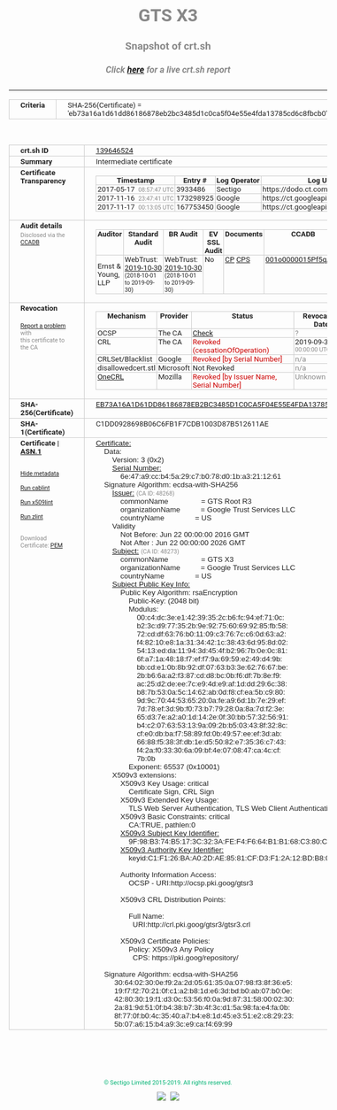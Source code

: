 # GTS X3
### Snapshot of crt.sh
##### Click [here](https://crt.sh/?q=EB73A16A1D61DD86186878EB2BC3485D1C0CA5F04E55E4FDA13785CD6C8FBCB0) for a live crt.sh report

---
<!DOCTYPE HTML PUBLIC "-//W3C//DTD HTML 4.0 Transitional//EN">
<HTML>
<HEAD>
  <META http-equiv="Content-Type" content="text/html; charset=UTF-8">
  <TITLE>crt.sh | eb73a16a1d61dd86186878eb2bc3485d1c0ca5f04e55e4fda13785cd6c8fbcb0</TITLE>
  <META name="description" content="Free CT Log Certificate Search Tool from Sectigo (formerly Comodo CA)">
  <META name="keywords" content="crt.sh, CT, Certificate Transparency, Certificate Search, SSL Certificate, Sectigo, Comodo CA">
  <LINK href="//fonts.googleapis.com/css?family=Roboto+Mono|Roboto:400,400i,700,700i" rel="stylesheet">
  <STYLE type="text/css">
    a {
      white-space: nowrap;
    }
    body {
      color: #888888;
      font: 12pt Roboto, sans-serif;
      padding-top: 10px;
      text-align: center
    }
    form {
      margin: 0px
    }
    span {
      border-radius: 10px
    }
    span.heading {
      color: #888888;
      font: 12pt Roboto, sans-serif
    }
    span.title {
      background-color: #00B373;
      color: #FFFFFF;
      font: bold 18pt Roboto, sans-serif;
      padding: 0px 5px
    }
    span.text {
      color: #888888;
      font: 10pt Roboto, sans-serif
    }
    span.whiteongrey {
      background-color: #D9D9D6;
      color: #FFFFFF;
      font: bold 18pt Roboto, sans-serif;
      padding: 0px 5px
    }
    table {
      border-collapse: collapse;
      color: #222222;
      font: 10pt Roboto, sans-serif;
      margin-left: auto;
      margin-right: auto
    }
    table.options {
      border: none;
      margin-left: 10px
    }
    td, th {
      border: 1px solid #CCCCCC;
      padding: 0px 2px;
      text-align: left;
      vertical-align: top
    }
    td.outer, th.outer {
      border: 1px solid #CCCCCC;
      padding: 2px 20px;
      text-align: left
    }
    th.heading {
      color: #888888;
      font: bold italic 12pt Roboto, sans-serif;
      padding: 20px 0px 0px;
      text-align: center
    }
    th.options, td.options {
      border: none;
      vertical-align: middle
    }
    td.text {
      font: 10pt "Roboto Mono", sans-serif;
      padding: 2px 20px
    }
    td.heading {
      border: none;
      color: #888888;
      font: 12pt Roboto, sans-serif;
      padding-top: 20px;
      text-align: center
    }
    table.lint td, th {
      text-align: center
    }
    .button {
      background-color: #00B373;
      border-radius: 10px;
      color: #FFFFFF;
      font: bold 13pt Roboto, sans-serif
    }
    .copyright {
      font: 8pt Roboto, sans-serif;
      color: #00B373
    }
    .input {
      border: 1px solid #888888;
      font-weight: bold;
      text-align: center
    }
    .small {
      font: 8pt Roboto, sans-serif;
      color: #888888
    }
    .error {
      background-color: #FFDFDF;
      color: #CC0000;
      font-weight: bold
    }
    .fatal {
      background-color: #0000AA;
      color: #FFFFFF;
      font-weight: bold
    }
    .notice {
      background-color: #FFFFDF;
      color: #606000
    }
    .warning {
      background-color: #FFEFDF;
      color: #DF6000
    }
  </STYLE>
</HEAD>
<BODY>

<TABLE>
  <TR>
    <TH class="outer">Criteria</TH>
    <TD class="outer">SHA-256(Certificate) = 'eb73a16a1d61dd86186878eb2bc3485d1c0ca5f04e55e4fda13785cd6c8fbcb0'</TD>
  </TR>
</TABLE>
<BR>
<TABLE>
  <TR>
    <TH class="outer">crt.sh ID</TH>
    <TD class="outer"><A href="?id=139646524">139646524</A></TD>
  </TR>
  <TR>
    <TH class="outer">Summary</TH>
    <TD class="outer">Intermediate certificate</TD>
  </TR>
  <TR>
    <TH class="outer">Certificate<BR>Transparency</TH>
    <TD class="outer">
<TABLE class="options" style="margin-left:0px">
  <TR>
    <TH>Timestamp</TH>
    <TH>Entry #</TH>
    <TH>Log Operator</TH>
    <TH>Log URL</TH>
  </TR>
  <TR>
    <TD>2017-05-17&nbsp; <FONT class="small">08:57:47 UTC</FONT></TD>
    <TD>3933486</TD>
    <TD>Sectigo</TD>
    <TD>https://dodo.ct.comodo.com</TD>
  </TR>
  <TR>
    <TD>2017-11-16&nbsp; <FONT class="small">23:47:41 UTC</FONT></TD>
    <TD>173298925</TD>
    <TD>Google</TD>
    <TD>https://ct.googleapis.com/pilot</TD>
  </TR>
  <TR>
    <TD>2017-11-17&nbsp; <FONT class="small">00:13:05 UTC</FONT></TD>
    <TD>167753450</TD>
    <TD>Google</TD>
    <TD>https://ct.googleapis.com/rocketeer</TD>
  </TR>
</TABLE>
    </TD>
  </TR>
  <TR>
    <TH class="outer">Audit details<BR>
      <DIV class="small" style="padding-top:3px">Disclosed via the
        <A href="//ccadb-public.secure.force.com/mozilla/PublicAllIntermediateCerts" target="_blank">CCADB</A></DIV>
    </TH>
    <TD class="outer">
<TABLE class="options" style="margin-left:0px">
  <TR>
    <TH>Auditor</TH>
    <TH>Standard Audit</TH>
    <TH>BR Audit</TH>
    <TH>EV SSL Audit</TH>
    <TH>Documents</TH>
    <TH>CCADB</TH>
    <TH>Root Owner / Certificate</TH>
  </TR>
  <TR>
    <TD style="vertical-align:middle">Ernst & Young, LLP</TD>
    <TD>WebTrust:
      <A href="https://www.cpacanada.ca/generichandlers/CPACHandler.ashx?attachmentid=236832" target="_blank">2019-10-30</A>
      <BR><FONT style="font-size:8pt">(2018-10-01 to 2019-09-30)</FONT></TD>
    <TD>WebTrust:
      <A href="https://www.cpacanada.ca/generichandlers/CPACHandler.ashx?attachmentid=236833" target="_blank">2019-10-30</A>
      <BR><FONT style="font-size:8pt">(2018-10-01 to 2019-09-30)</FONT></TD>
    <TD>No    <TD>
      <A href="https://static.googleusercontent.com/media/pki.goog/en//GTS-CP-1.9.pdf" target="blank">CP</A>
      <A href="https://static.googleusercontent.com/media/pki.goog/en//GTS-CPS-2.14.pdf" target="blank">CPS</A>
    </TD>
    <TD><A href="//ccadb.force.com/001o0000015Pf5qAAC" target="_blank">001o0000015Pf5qAAC</A></TD>
    <TD><A href="/?id=139646519">Google Trust Services LLC (GTS)</A></TD>
  </TR>
</TABLE>
    </TD>
  </TR>
  <TR>
    <TH class="outer">Revocation<BR><BR>
      <DIV class="small" style="padding-top:3px"><A href="?id=139646524&opt=problemreporting">Report a problem</A> with<BR>this certificate to the CA</DIV></TH>
    <TD class="outer">
      <TABLE class="options" style="margin-left:0px">
        <TR>
          <TH>Mechanism</TH>
          <TH>Provider</TH>
          <TH>Status</TH>
          <TH>Revocation Date</TH>
          <TH>Last Observed in CRL</TH>
          <TH>Last Checked <SPAN style="color:#CC0000;vertical-align:middle;font-size:70%;font-weight:normal">(Error)</SPAN></TH>
        </TR>
        <TR>
          <TD>OCSP</TD>
          <TD>The CA</TD>
          <TD><A href="?id=139646524&opt=ocsp">Check</A></TD>
          <TD><SPAN style="color:#888888">?</SPAN></TD>
          <TD><SPAN style="color:#888888">n/a</SPAN></TD>
          <TD><SPAN style="color:#888888">?</SPAN></TD>
        </TR>
        <TR>
          <TD>CRL</TD>
          <TD>The CA</TD>
          <TD><SPAN style="color:#CC0000">Revoked (cessationOfOperation)</SPAN></TD><TD>2019-09-30&nbsp; <FONT class="small">00:00:00 UTC</FONT></TD><TD>2019-09-30&nbsp; <FONT class="small">16:51:40 UTC</FONT></TD><TD>2019-12-04&nbsp; <FONT class="small">16:19:03 UTC</FONT></TD>
        </TR>
        <TR>
          <TD>CRLSet/Blacklist</TD>
          <TD>Google</TD>
          <TD><SPAN style="color:#CC0000">Revoked [by Serial Number]</SPAN></TD>
          <TD><SPAN style="color:#888888">n/a</SPAN></TD>
          <TD><SPAN style="color:#888888">n/a</SPAN></TD>
          <TD><SPAN style="color:#888888">n/a</SPAN></TD>
        </TR>
        <TR>
          <TD>disallowedcert.stl</TD>
          <TD>Microsoft</TD>
          <TD>Not Revoked</TD>
          <TD><SPAN style="color:#888888">n/a</SPAN></TD>
          <TD><SPAN style="color:#888888">n/a</SPAN></TD>
          <TD><SPAN style="color:#888888">n/a</SPAN></TD>
        </TR>
        <TR>
          <TD><A href="/mozilla-onecrl" target="_blank">OneCRL</A></TD>
          <TD>Mozilla</TD>
          <TD><SPAN style="color:#CC0000">Revoked [by Issuer Name, Serial Number]</SPAN></TD><TD><SPAN style="color:#888888">Unknown</SPAN></TD>
          <TD><SPAN style="color:#888888">n/a</SPAN></TD>
          <TD><SPAN style="color:#888888">n/a</SPAN></TD>
        </TR>
      </TABLE>
    </TD>
  </TR>
  <TR>
    <TH class="outer">SHA-256(Certificate)</TH>
    <TD class="outer"><A href="//censys.io/certificates/eb73a16a1d61dd86186878eb2bc3485d1c0ca5f04e55e4fda13785cd6c8fbcb0">EB73A16A1D61DD86186878EB2BC3485D1C0CA5F04E55E4FDA13785CD6C8FBCB0</A></TD>
  </TR>
  <TR>
    <TH class="outer">SHA-1(Certificate)</TH>
    <TD class="outer">C1DD0928698B06C6FB1F7CDB1003D87B512611AE</TD>
  </TR>
  <TR>
    <TH class="outer">Certificate | <A href="?asn1=139646524">ASN.1</A>
      <SPAN class="small"><BR>
      <BR><BR><A href="?id=139646524&opt=nometadata">Hide metadata</A>
      <BR><BR><A href="?id=139646524&opt=cablint">Run cablint</A>
      <BR><BR><A href="?id=139646524&opt=x509lint">Run x509lint</A>
      <BR><BR><A href="?id=139646524&opt=zlint">Run zlint</A>
      <BR><BR><BR>Download Certificate: <A href="?d=139646524">PEM</A>
      </SPAN>
    </TH>
    <TD class="text"><A href="?d=139646524">Certificate:</A><BR>&nbsp;&nbsp;&nbsp;&nbsp;Data:<BR>&nbsp;&nbsp;&nbsp;&nbsp;&nbsp;&nbsp;&nbsp;&nbsp;Version:&nbsp;3&nbsp;(0x2)<BR>&nbsp;&nbsp;&nbsp;&nbsp;&nbsp;&nbsp;&nbsp;&nbsp;<A href="?serial=6e47a9ccb45a29c7b078d01ba3211261">Serial&nbsp;Number:</A><BR>&nbsp;&nbsp;&nbsp;&nbsp;&nbsp;&nbsp;&nbsp;&nbsp;&nbsp;&nbsp;&nbsp;&nbsp;6e:47:a9:cc:b4:5a:29:c7:b0:78:d0:1b:a3:21:12:61<BR>&nbsp;&nbsp;&nbsp;&nbsp;Signature&nbsp;Algorithm:&nbsp;ecdsa-with-SHA256<BR>&nbsp;&nbsp;&nbsp;&nbsp;&nbsp;&nbsp;&nbsp;&nbsp;<A href="?caid=48268">Issuer:</A> <SPAN class="small">(CA ID: 48268)</SPAN><BR>&nbsp;&nbsp;&nbsp;&nbsp;&nbsp;&nbsp;&nbsp;&nbsp;&nbsp;&nbsp;&nbsp;&nbsp;commonName&nbsp;&nbsp;&nbsp;&nbsp;&nbsp;&nbsp;&nbsp;&nbsp;&nbsp;&nbsp;&nbsp;&nbsp;&nbsp;&nbsp;&nbsp;&nbsp;=&nbsp;GTS&nbsp;Root&nbsp;R3<BR>&nbsp;&nbsp;&nbsp;&nbsp;&nbsp;&nbsp;&nbsp;&nbsp;&nbsp;&nbsp;&nbsp;&nbsp;organizationName&nbsp;&nbsp;&nbsp;&nbsp;&nbsp;&nbsp;&nbsp;&nbsp;&nbsp;&nbsp;=&nbsp;Google&nbsp;Trust&nbsp;Services&nbsp;LLC<BR>&nbsp;&nbsp;&nbsp;&nbsp;&nbsp;&nbsp;&nbsp;&nbsp;&nbsp;&nbsp;&nbsp;&nbsp;countryName&nbsp;&nbsp;&nbsp;&nbsp;&nbsp;&nbsp;&nbsp;&nbsp;&nbsp;&nbsp;&nbsp;&nbsp;&nbsp;&nbsp;&nbsp;=&nbsp;US<BR>&nbsp;&nbsp;&nbsp;&nbsp;&nbsp;&nbsp;&nbsp;&nbsp;Validity<BR>&nbsp;&nbsp;&nbsp;&nbsp;&nbsp;&nbsp;&nbsp;&nbsp;&nbsp;&nbsp;&nbsp;&nbsp;Not&nbsp;Before:&nbsp;Jun&nbsp;22&nbsp;00:00:00&nbsp;2016&nbsp;GMT<BR>&nbsp;&nbsp;&nbsp;&nbsp;&nbsp;&nbsp;&nbsp;&nbsp;&nbsp;&nbsp;&nbsp;&nbsp;Not&nbsp;After&nbsp;:&nbsp;Jun&nbsp;22&nbsp;00:00:00&nbsp;2026&nbsp;GMT<BR>&nbsp;&nbsp;&nbsp;&nbsp;&nbsp;&nbsp;&nbsp;&nbsp;<A href="?caid=48273">Subject:</A> <SPAN class="small">(CA ID: 48273)</SPAN><BR>&nbsp;&nbsp;&nbsp;&nbsp;&nbsp;&nbsp;&nbsp;&nbsp;&nbsp;&nbsp;&nbsp;&nbsp;commonName&nbsp;&nbsp;&nbsp;&nbsp;&nbsp;&nbsp;&nbsp;&nbsp;&nbsp;&nbsp;&nbsp;&nbsp;&nbsp;&nbsp;&nbsp;&nbsp;=&nbsp;GTS&nbsp;X3<BR>&nbsp;&nbsp;&nbsp;&nbsp;&nbsp;&nbsp;&nbsp;&nbsp;&nbsp;&nbsp;&nbsp;&nbsp;organizationName&nbsp;&nbsp;&nbsp;&nbsp;&nbsp;&nbsp;&nbsp;&nbsp;&nbsp;&nbsp;=&nbsp;Google&nbsp;Trust&nbsp;Services&nbsp;LLC<BR>&nbsp;&nbsp;&nbsp;&nbsp;&nbsp;&nbsp;&nbsp;&nbsp;&nbsp;&nbsp;&nbsp;&nbsp;countryName&nbsp;&nbsp;&nbsp;&nbsp;&nbsp;&nbsp;&nbsp;&nbsp;&nbsp;&nbsp;&nbsp;&nbsp;&nbsp;&nbsp;&nbsp;=&nbsp;US<BR>&nbsp;&nbsp;&nbsp;&nbsp;&nbsp;&nbsp;&nbsp;&nbsp;<A href="?spkisha256=8abb192fd6fa86ede1e4e7b8fa1773a32d31d090ab9c04845b4fd9268c5c020e">Subject&nbsp;Public&nbsp;Key&nbsp;Info:</A><BR>&nbsp;&nbsp;&nbsp;&nbsp;&nbsp;&nbsp;&nbsp;&nbsp;&nbsp;&nbsp;&nbsp;&nbsp;Public&nbsp;Key&nbsp;Algorithm:&nbsp;rsaEncryption<BR>&nbsp;&nbsp;&nbsp;&nbsp;&nbsp;&nbsp;&nbsp;&nbsp;&nbsp;&nbsp;&nbsp;&nbsp;&nbsp;&nbsp;&nbsp;&nbsp;Public-Key:&nbsp;(2048&nbsp;bit)<BR>&nbsp;&nbsp;&nbsp;&nbsp;&nbsp;&nbsp;&nbsp;&nbsp;&nbsp;&nbsp;&nbsp;&nbsp;&nbsp;&nbsp;&nbsp;&nbsp;Modulus:<BR>&nbsp;&nbsp;&nbsp;&nbsp;&nbsp;&nbsp;&nbsp;&nbsp;&nbsp;&nbsp;&nbsp;&nbsp;&nbsp;&nbsp;&nbsp;&nbsp;&nbsp;&nbsp;&nbsp;&nbsp;00:c4:dc:3e:e1:42:39:35:2c:b6:fc:94:ef:71:0c:<BR>&nbsp;&nbsp;&nbsp;&nbsp;&nbsp;&nbsp;&nbsp;&nbsp;&nbsp;&nbsp;&nbsp;&nbsp;&nbsp;&nbsp;&nbsp;&nbsp;&nbsp;&nbsp;&nbsp;&nbsp;b2:3c:d9:77:35:2b:9e:92:75:60:69:92:85:fb:58:<BR>&nbsp;&nbsp;&nbsp;&nbsp;&nbsp;&nbsp;&nbsp;&nbsp;&nbsp;&nbsp;&nbsp;&nbsp;&nbsp;&nbsp;&nbsp;&nbsp;&nbsp;&nbsp;&nbsp;&nbsp;72:cd:df:63:76:b0:11:09:c3:76:7c:c6:0d:63:a2:<BR>&nbsp;&nbsp;&nbsp;&nbsp;&nbsp;&nbsp;&nbsp;&nbsp;&nbsp;&nbsp;&nbsp;&nbsp;&nbsp;&nbsp;&nbsp;&nbsp;&nbsp;&nbsp;&nbsp;&nbsp;f4:82:10:e8:1a:31:34:42:1c:38:43:6d:95:8d:02:<BR>&nbsp;&nbsp;&nbsp;&nbsp;&nbsp;&nbsp;&nbsp;&nbsp;&nbsp;&nbsp;&nbsp;&nbsp;&nbsp;&nbsp;&nbsp;&nbsp;&nbsp;&nbsp;&nbsp;&nbsp;54:13:ed:da:11:94:3d:45:4f:b2:96:7b:0e:0c:81:<BR>&nbsp;&nbsp;&nbsp;&nbsp;&nbsp;&nbsp;&nbsp;&nbsp;&nbsp;&nbsp;&nbsp;&nbsp;&nbsp;&nbsp;&nbsp;&nbsp;&nbsp;&nbsp;&nbsp;&nbsp;6f:a7:1a:48:18:f7:ef:f7:9a:69:59:e2:49:d4:9b:<BR>&nbsp;&nbsp;&nbsp;&nbsp;&nbsp;&nbsp;&nbsp;&nbsp;&nbsp;&nbsp;&nbsp;&nbsp;&nbsp;&nbsp;&nbsp;&nbsp;&nbsp;&nbsp;&nbsp;&nbsp;bb:cd:e1:0b:8b:92:df:07:63:b3:3e:62:76:67:be:<BR>&nbsp;&nbsp;&nbsp;&nbsp;&nbsp;&nbsp;&nbsp;&nbsp;&nbsp;&nbsp;&nbsp;&nbsp;&nbsp;&nbsp;&nbsp;&nbsp;&nbsp;&nbsp;&nbsp;&nbsp;2b:b6:6a:a2:f3:87:cd:d8:bc:0b:f6:df:7b:8e:f9:<BR>&nbsp;&nbsp;&nbsp;&nbsp;&nbsp;&nbsp;&nbsp;&nbsp;&nbsp;&nbsp;&nbsp;&nbsp;&nbsp;&nbsp;&nbsp;&nbsp;&nbsp;&nbsp;&nbsp;&nbsp;ac:25:d2:de:ee:7c:e9:4d:e9:af:1d:dd:29:6c:38:<BR>&nbsp;&nbsp;&nbsp;&nbsp;&nbsp;&nbsp;&nbsp;&nbsp;&nbsp;&nbsp;&nbsp;&nbsp;&nbsp;&nbsp;&nbsp;&nbsp;&nbsp;&nbsp;&nbsp;&nbsp;b8:7b:53:0a:5c:14:62:ab:0d:f8:cf:ea:5b:c9:80:<BR>&nbsp;&nbsp;&nbsp;&nbsp;&nbsp;&nbsp;&nbsp;&nbsp;&nbsp;&nbsp;&nbsp;&nbsp;&nbsp;&nbsp;&nbsp;&nbsp;&nbsp;&nbsp;&nbsp;&nbsp;9d:9c:70:44:53:65:20:0a:fe:a9:6d:1b:7e:29:ef:<BR>&nbsp;&nbsp;&nbsp;&nbsp;&nbsp;&nbsp;&nbsp;&nbsp;&nbsp;&nbsp;&nbsp;&nbsp;&nbsp;&nbsp;&nbsp;&nbsp;&nbsp;&nbsp;&nbsp;&nbsp;7d:78:ef:3d:9b:f0:73:b7:79:28:0a:8a:7d:f2:3e:<BR>&nbsp;&nbsp;&nbsp;&nbsp;&nbsp;&nbsp;&nbsp;&nbsp;&nbsp;&nbsp;&nbsp;&nbsp;&nbsp;&nbsp;&nbsp;&nbsp;&nbsp;&nbsp;&nbsp;&nbsp;65:d3:7e:a2:a0:1d:14:2e:0f:30:bb:57:32:56:91:<BR>&nbsp;&nbsp;&nbsp;&nbsp;&nbsp;&nbsp;&nbsp;&nbsp;&nbsp;&nbsp;&nbsp;&nbsp;&nbsp;&nbsp;&nbsp;&nbsp;&nbsp;&nbsp;&nbsp;&nbsp;b4:c2:07:63:53:13:9a:09:2b:b5:03:43:8f:32:8c:<BR>&nbsp;&nbsp;&nbsp;&nbsp;&nbsp;&nbsp;&nbsp;&nbsp;&nbsp;&nbsp;&nbsp;&nbsp;&nbsp;&nbsp;&nbsp;&nbsp;&nbsp;&nbsp;&nbsp;&nbsp;cf:e0:db:ba:f7:58:89:fd:0b:49:57:ee:ef:3d:ab:<BR>&nbsp;&nbsp;&nbsp;&nbsp;&nbsp;&nbsp;&nbsp;&nbsp;&nbsp;&nbsp;&nbsp;&nbsp;&nbsp;&nbsp;&nbsp;&nbsp;&nbsp;&nbsp;&nbsp;&nbsp;66:88:f5:38:3f:db:1e:d5:50:82:e7:35:36:c7:43:<BR>&nbsp;&nbsp;&nbsp;&nbsp;&nbsp;&nbsp;&nbsp;&nbsp;&nbsp;&nbsp;&nbsp;&nbsp;&nbsp;&nbsp;&nbsp;&nbsp;&nbsp;&nbsp;&nbsp;&nbsp;f4:2a:f0:33:30:6a:09:bf:4e:07:08:47:ca:4c:cf:<BR>&nbsp;&nbsp;&nbsp;&nbsp;&nbsp;&nbsp;&nbsp;&nbsp;&nbsp;&nbsp;&nbsp;&nbsp;&nbsp;&nbsp;&nbsp;&nbsp;&nbsp;&nbsp;&nbsp;&nbsp;7b:0b<BR>&nbsp;&nbsp;&nbsp;&nbsp;&nbsp;&nbsp;&nbsp;&nbsp;&nbsp;&nbsp;&nbsp;&nbsp;&nbsp;&nbsp;&nbsp;&nbsp;Exponent:&nbsp;65537&nbsp;(0x10001)<BR>&nbsp;&nbsp;&nbsp;&nbsp;&nbsp;&nbsp;&nbsp;&nbsp;X509v3&nbsp;extensions:<BR>&nbsp;&nbsp;&nbsp;&nbsp;&nbsp;&nbsp;&nbsp;&nbsp;&nbsp;&nbsp;&nbsp;&nbsp;X509v3&nbsp;Key&nbsp;Usage:&nbsp;critical<BR>&nbsp;&nbsp;&nbsp;&nbsp;&nbsp;&nbsp;&nbsp;&nbsp;&nbsp;&nbsp;&nbsp;&nbsp;&nbsp;&nbsp;&nbsp;&nbsp;Certificate&nbsp;Sign,&nbsp;CRL&nbsp;Sign<BR>&nbsp;&nbsp;&nbsp;&nbsp;&nbsp;&nbsp;&nbsp;&nbsp;&nbsp;&nbsp;&nbsp;&nbsp;X509v3&nbsp;Extended&nbsp;Key&nbsp;Usage:&nbsp;<BR>&nbsp;&nbsp;&nbsp;&nbsp;&nbsp;&nbsp;&nbsp;&nbsp;&nbsp;&nbsp;&nbsp;&nbsp;&nbsp;&nbsp;&nbsp;&nbsp;TLS&nbsp;Web&nbsp;Server&nbsp;Authentication,&nbsp;TLS&nbsp;Web&nbsp;Client&nbsp;Authentication<BR>&nbsp;&nbsp;&nbsp;&nbsp;&nbsp;&nbsp;&nbsp;&nbsp;&nbsp;&nbsp;&nbsp;&nbsp;X509v3&nbsp;Basic&nbsp;Constraints:&nbsp;critical<BR>&nbsp;&nbsp;&nbsp;&nbsp;&nbsp;&nbsp;&nbsp;&nbsp;&nbsp;&nbsp;&nbsp;&nbsp;&nbsp;&nbsp;&nbsp;&nbsp;CA:TRUE,&nbsp;pathlen:0<BR>&nbsp;&nbsp;&nbsp;&nbsp;&nbsp;&nbsp;&nbsp;&nbsp;&nbsp;&nbsp;&nbsp;&nbsp;<A href="?ski=9f98b374b5173c323afef4f664b1b168c380c05a">X509v3&nbsp;Subject&nbsp;Key&nbsp;Identifier:</A><BR>&nbsp;&nbsp;&nbsp;&nbsp;&nbsp;&nbsp;&nbsp;&nbsp;&nbsp;&nbsp;&nbsp;&nbsp;&nbsp;&nbsp;&nbsp;&nbsp;9F:98:B3:74:B5:17:3C:32:3A:FE:F4:F6:64:B1:B1:68:C3:80:C0:5A<BR>&nbsp;&nbsp;&nbsp;&nbsp;&nbsp;&nbsp;&nbsp;&nbsp;&nbsp;&nbsp;&nbsp;&nbsp;<A href="?ski=c1f126baa02dae8581cfd3f12a12bdb80a67fdbc">X509v3&nbsp;Authority&nbsp;Key&nbsp;Identifier:</A><BR>&nbsp;&nbsp;&nbsp;&nbsp;&nbsp;&nbsp;&nbsp;&nbsp;&nbsp;&nbsp;&nbsp;&nbsp;&nbsp;&nbsp;&nbsp;&nbsp;keyid:C1:F1:26:BA:A0:2D:AE:85:81:CF:D3:F1:2A:12:BD:B8:0A:67:FD:BC<BR><BR>&nbsp;&nbsp;&nbsp;&nbsp;&nbsp;&nbsp;&nbsp;&nbsp;&nbsp;&nbsp;&nbsp;&nbsp;Authority&nbsp;Information&nbsp;Access:&nbsp;<BR>&nbsp;&nbsp;&nbsp;&nbsp;&nbsp;&nbsp;&nbsp;&nbsp;&nbsp;&nbsp;&nbsp;&nbsp;&nbsp;&nbsp;&nbsp;&nbsp;OCSP&nbsp;-&nbsp;URI:http://ocsp.pki.goog/gtsr3<BR><BR>&nbsp;&nbsp;&nbsp;&nbsp;&nbsp;&nbsp;&nbsp;&nbsp;&nbsp;&nbsp;&nbsp;&nbsp;X509v3&nbsp;CRL&nbsp;Distribution&nbsp;Points:&nbsp;<BR><BR>&nbsp;&nbsp;&nbsp;&nbsp;&nbsp;&nbsp;&nbsp;&nbsp;&nbsp;&nbsp;&nbsp;&nbsp;&nbsp;&nbsp;&nbsp;&nbsp;Full&nbsp;Name:<BR>&nbsp;&nbsp;&nbsp;&nbsp;&nbsp;&nbsp;&nbsp;&nbsp;&nbsp;&nbsp;&nbsp;&nbsp;&nbsp;&nbsp;&nbsp;&nbsp;&nbsp;&nbsp;URI:http://crl.pki.goog/gtsr3/gtsr3.crl<BR><BR>&nbsp;&nbsp;&nbsp;&nbsp;&nbsp;&nbsp;&nbsp;&nbsp;&nbsp;&nbsp;&nbsp;&nbsp;X509v3&nbsp;Certificate&nbsp;Policies:&nbsp;<BR>&nbsp;&nbsp;&nbsp;&nbsp;&nbsp;&nbsp;&nbsp;&nbsp;&nbsp;&nbsp;&nbsp;&nbsp;&nbsp;&nbsp;&nbsp;&nbsp;Policy:&nbsp;X509v3&nbsp;Any&nbsp;Policy<BR>&nbsp;&nbsp;&nbsp;&nbsp;&nbsp;&nbsp;&nbsp;&nbsp;&nbsp;&nbsp;&nbsp;&nbsp;&nbsp;&nbsp;&nbsp;&nbsp;&nbsp;&nbsp;CPS:&nbsp;https://pki.goog/repository/<BR><BR>&nbsp;&nbsp;&nbsp;&nbsp;Signature&nbsp;Algorithm:&nbsp;ecdsa-with-SHA256<BR>&nbsp;&nbsp;&nbsp;&nbsp;&nbsp;&nbsp;&nbsp;&nbsp;&nbsp;30:64:02:30:0e:f9:2a:2d:05:61:35:0a:07:98:f3:8f:36:e5:<BR>&nbsp;&nbsp;&nbsp;&nbsp;&nbsp;&nbsp;&nbsp;&nbsp;&nbsp;19:f7:f2:70:21:0f:c1:a2:b8:1d:e6:3d:bd:b0:ab:07:b0:0e:<BR>&nbsp;&nbsp;&nbsp;&nbsp;&nbsp;&nbsp;&nbsp;&nbsp;&nbsp;42:80:30:19:f1:d3:0c:53:56:f0:0a:9d:87:31:58:00:02:30:<BR>&nbsp;&nbsp;&nbsp;&nbsp;&nbsp;&nbsp;&nbsp;&nbsp;&nbsp;2a:81:9d:51:0f:b4:38:b7:3b:4f:3c:d1:5a:98:fa:e4:fa:0b:<BR>&nbsp;&nbsp;&nbsp;&nbsp;&nbsp;&nbsp;&nbsp;&nbsp;&nbsp;8f:77:0f:b0:4c:35:40:a7:b4:e8:1d:45:e3:51:e2:c8:29:23:<BR>&nbsp;&nbsp;&nbsp;&nbsp;&nbsp;&nbsp;&nbsp;&nbsp;&nbsp;5b:07:a6:15:b4:a9:3c:e9:ca:f4:69:99<BR>    </TD>
  </TR>
</TABLE>

  <BR><BR><BR>

  <P class="copyright">&copy; Sectigo Limited 2015-2019. All rights reserved.</P>
  <DIV>
    <A href="https://sectigo.com/"><IMG src="/sectigo_s.png"></A>
    &nbsp;<A href="https://github.com/crtsh"><IMG src="/GitHub-Mark-32px.png"></A>
  </DIV>
</BODY>
</HTML>
